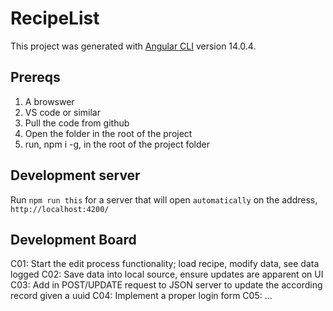 # RecipeList

This project was generated with [Angular CLI](https://github.com/angular/angular-cli) version 14.0.4.

## Prereqs

1. A browswer
2. VS code or similar
3. Pull the code from github
4. Open the folder in the root of the project
5. run, npm i -g, in the root of the project folder

## Development server

Run `npm run this` for a server that will open `automatically` on the address, `http://localhost:4200/`

## Development Board

C01: Start the edit process functionality; load recipe, modify data, see data logged
C02: Save data into local source, ensure updates are apparent on UI
C03: Add in POST/UPDATE request to JSON server to update the according record given a uuid
C04: Implement a proper login form
C05: ...